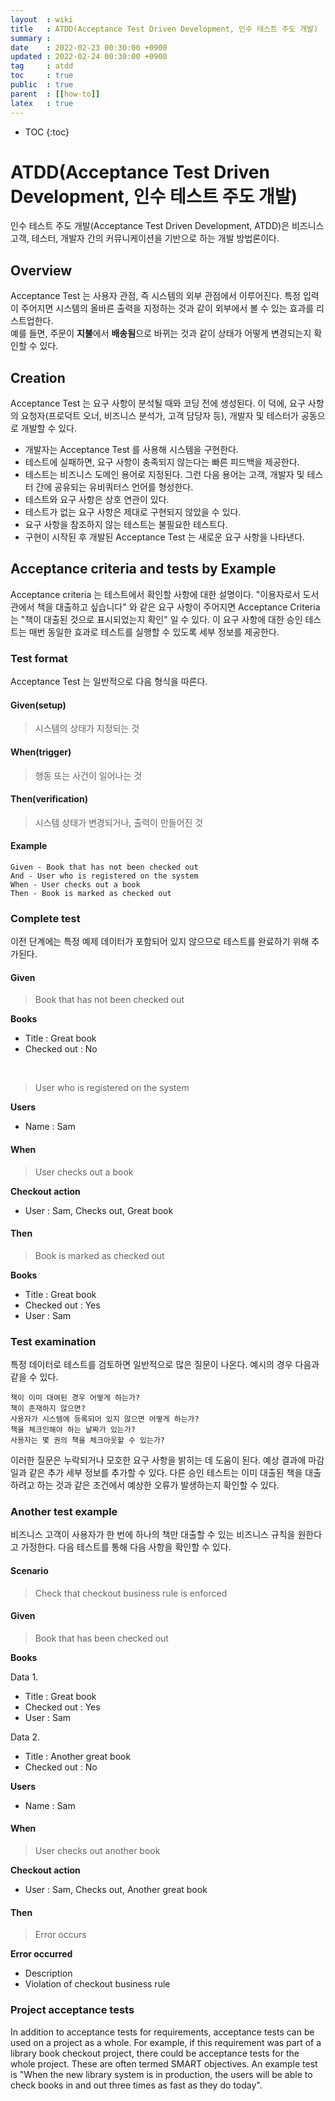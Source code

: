 ```yaml
---
layout  : wiki
title   : ATDD(Acceptance Test Driven Development, 인수 테스트 주도 개발)
summary :
date    : 2022-02-23 00:30:00 +0900
updated : 2022-02-24 00:30:00 +0900
tag     : atdd
toc     : true
public  : true
parent  : [[how-to]]
latex   : true
---
```

* TOC
{:toc}

# ATDD(Acceptance Test Driven Development, 인수 테스트 주도 개발)
인수 테스트 주도 개발(Acceptance Test Driven Development, ATDD)은 비즈니스 고객, 테스터, 개발자 간의 커뮤니케이션을 기반으로 하는 개발 방법론이다. <br>

## Overview
Acceptance Test 는 사용자 관점, 즉 시스템의 외부 관점에서 이루어진다. 특정 입력이 주어지면 시스템의 올바른 출력을 지정하는 것과 같이 외부에서 볼 수 있는 효과를 리스트업한다. <br>
예를 들면, 주문이 **지불**에서 **배송됨**으로 바뀌는 것과 같이 상태가 어떻게 변경되는지 확인할 수 있다.

## Creation
Acceptance Test 는 요구 사항이 분석될 때와 코딩 전에 생성된다.  이 덕에, 요구 사항의 요청자(프로덕트 오너, 비즈니스 분석가, 고객 담당자 등), 개발자 및 테스터가 공동으로 개발할 수 있다.

- 개발자는 Acceptance Test 를 사용해 시스템을 구현한다.
- 테스트에 실패하면, 요구 사항이 충족되지 않는다는 빠른 피드백을 제공한다.
- 테스트는 비즈니스 도메인 용어로 지정된다. 그런 다음 용어는 고객, 개발자 및 테스터 간에 공유되는 유비쿼터스 언어를 형성한다.
- 테스트와 요구 사항은 상호 연관이 있다.
- 테스트가 없는 요구 사항은 제대로 구현되지 않았을 수 있다.
- 요구 사항을 참조하지 않는 테스트는 불필요한 테스트다.
- 구현이 시작된 후 개발된 Acceptance Test 는 새로운 요구 사항을 나타낸다.

## Acceptance criteria and tests by Example
Acceptance criteria 는 테스트에서 확인할 사항에 대한 설명이다. "이용자로서 도서관에서 책을 대출하고 싶습니다" 와 같은 요구 사항이 주어지면 Acceptance Criteria 는 "책이 대출된 것으로 표시되었는지 확인" 일 수 있다. 이 요구 사항에 대한 승인 테스트는 매번 동일한 효과로 테스트를 실행할 수 있도록 세부 정보를 제공한다.

### Test format
Acceptance Test 는 일반적으로 다음 형식을 따른다.

#### Given(setup)
> 시스템의 상태가 지정되는 것

#### When(trigger)
> 행동 또는 사건이 일어나는 것

#### Then(verification)
> 시스템 상태가 변경되거나, 출력이 만들어진 것

#### Example
```
Given - Book that has not been checked out
And - User who is registered on the system
When - User checks out a book
Then - Book is marked as checked out
```

### Complete test
이전 단계에는 특정 예제 데이터가 포함되어 있지 않으므로 테스트를 완료하기 위해 추가된다.

#### Given
> Book that has not been checked out

**Books**
- Title : Great book
- Checked out : No

<br>

> User who is registered on the system

**Users**
- Name : Sam

#### When
> User checks out a book

**Checkout action**
- User : Sam, Checks out, Great book

#### Then
> Book is marked as checked out

**Books**
- Title : Great book
- Checked out : Yes
- User : Sam

### Test examination
특정 데이터로 테스트를 검토하면 일반적으로 많은 질문이 나온다. 예시의 경우 다음과 같을 수 있다.

```
책이 이미 대여된 경우 어떻게 하는가?
책이 존재하지 않으면?
사용자가 시스템에 등록되어 있지 않으면 어떻게 하는가?
책을 체크인해야 하는 날짜가 있는가?
사용자는 몇 권의 책을 체크아웃할 수 있는가?
```

이러한 질문은 누락되거나 모호한 요구 사항을 밝히는 데 도움이 된다. 예상 결과에 마감일과 같은 추가 세부 정보를 추가할 수 있다. 다른 승인 테스트는 이미 대출된 책을 대출하려고 하는 것과 같은 조건에서 예상한 오류가 발생하는지 확인할 수 있다.

### Another test example
비즈니스 고객이 사용자가 한 번에 하나의 책만 대출할 수 있는 비즈니스 규칙을 원한다고 가정한다. 다음 테스트를 통해 다음 사항을 확인할 수 있다.

#### Scenario
> Check that checkout business rule is enforced

#### Given
> Book that has been checked out

**Books**

Data 1.
- Title	: Great book
- Checked out	: Yes
- User : Sam

Data 2.
- Title : Another great book
- Checked out : No

**Users**
- Name : Sam

#### When
> User checks out another book

**Checkout action**
- User :	Sam,	Checks out,	Another great book

#### Then
> Error occurs

**Error occurred**
- Description
- Violation of checkout business rule

### Project acceptance tests
In addition to acceptance tests for requirements, acceptance tests can be used on a project as a whole. For example, if this requirement was part of a library book checkout project, there could be acceptance tests for the whole project. These are often termed SMART objectives. An example test is "When the new library system is in production, the users will be able to check books in and out three times as fast as they do today".
